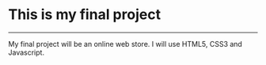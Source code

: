 # This is my final project

---

My final project will be an online web store. I will use HTML5, CSS3 and Javascript.
